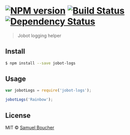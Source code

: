 #  [![NPM version][npm-image]][npm-url] [![Build Status][travis-image]][travis-url] [![Dependency Status][daviddm-image]][daviddm-url]

> Jobot logging helper


## Install

```sh
$ npm install --save jobot-logs
```


## Usage

```js
var jobotLogs = require('jobot-logs');

jobotLogs('Rainbow');
```


## License

MIT © [Samuel Boucher]()


[npm-image]: https://badge.fury.io/js/jobot-logs.svg
[npm-url]: https://npmjs.org/package/jobot-logs
[travis-image]: https://travis-ci.org/scboucher/jobot-logs.svg?branch=master
[travis-url]: https://travis-ci.org/scboucher/jobot-logs
[daviddm-image]: https://david-dm.org/scboucher/jobot-logs.svg?theme=shields.io
[daviddm-url]: https://david-dm.org/scboucher/jobot-logs
